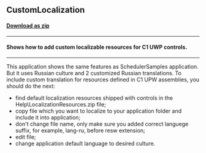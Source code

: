 ## CustomLocalization
#### [Download as zip](https://downgit.github.io/#/home?url=https://github.com/GrapeCity/ComponentOne-UWP-Samples/tree/master/\C1.UWP.Schedule\CS\CustomLocalization)
____
#### Shows how to add custom localizable resources for C1 UWP controls.
____
This application shows the same features as SchedulerSamples application. But it uses Russian culture and 2 customized Russian translations.
To include custom translation for resources defined in C1 UPW assemblies, you should do the next:

* find default localization resources shipped with controls in the Help\LocalizationResources.zip file;
* copy file which you want to localize to your application folder and include it into application;
* don't change file name, only make sure you added correct languege suffix, for example, lang-ru, before resw extension;
* edit file;
* change application default language to desired culture.
